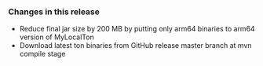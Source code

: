 ### Changes in this release

- Reduce final jar size by 200 MB by putting only arm64 binaries to arm64 version of MyLocalTon
- Download latest ton binaries from GitHub release master branch at mvn compile stage
